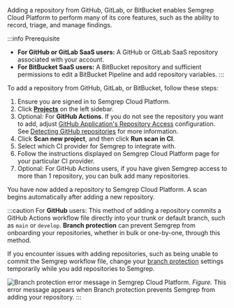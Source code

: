 Adding a repository from GitHub, GitLab, or BitBucket enables Semgrep Cloud Platform to perform many of its core features, such as the ability to record, triage, and manage findings.

:::info Prerequisite
* **For GitHub or GitLab SaaS users:** A GitHub or GitLab SaaS repository associated with your account.
* **For BitBucket SaaS users:** A BitBucket repository and sufficient permissions to edit a BitBucket Pipeline and add repository variables.
:::

To add a repository from GitHub, GitLab, or BitBucket, follow these steps:

1. Ensure you are signed in to Semgrep Cloud Platform.
2. Click **[Projects](https://semgrep.dev/orgs/-/projects)** on the left sidebar.
3. Optional: For **GitHub Actions**. If you do not see the repository you want to add, adjust [GitHub Application's Repository Access](https://github.com/settings/installations) configuration. See [Detecting GitHub repositories](#detecting-github-repositories) for more information.
4. Click **Scan new project**, and then click **Run scan in CI**.
5. Select which CI provider for Semgrep to integrate with.
6. Follow the instructions displayed on Semgrep Cloud Platform page for your particular CI provider.
7. Optional: For GitHub Actions users, if you have given Semgrep access to more than 1 repository, you can bulk add many repositories.

You have now added a repository to Semgrep Cloud Platform. A scan begins automatically after adding a new repository.

:::caution
For **GitHub** users: This method of adding a repository commits a GitHub Actions workflow file directly into your trunk or default branch, such as `main` or `develop`. **Branch protection** can prevent Semgrep from onboarding your repositories, whether in bulk or one-by-one, through this method.

If you encounter issues with adding repositories, such as being unable to commit the Semgrep workflow file, change your [branch protection](https://docs.github.com/en/repositories/configuring-branches-and-merges-in-your-repository/managing-protected-branches/about-protected-branches) settings temporarily while you add repositories to Semgrep.

![Branch protection error message in Semgrep Cloud Platform.](/img/github-branch-protection.png#md-width)
*Figure.* This error message appears when Branch protection prevents Semgrep from adding your repository.
:::
